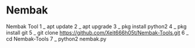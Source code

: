 # Nembak
Nembak Tool 1 _ apt update  2 _ apt upgrade  3 _ pkg install python2  4 _ pkg install git  5 _ git clone https://github.com/Xeit666h05t/Nembak-Tools.git  6 _ cd Nembak-Tools  7 _ python2 nembak.py
